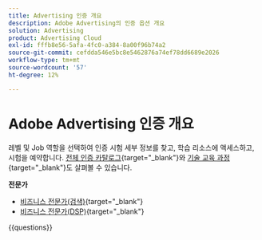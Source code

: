 ```yaml
---
title: Advertising 인증 개요
description: Adobe Advertising의 인증 옵션 개요
solution: Advertising
product: Advertising Cloud
exl-id: fffb8e56-5afa-4fc0-a384-8a00f96b74a2
source-git-commit: cefdda546e5bc8e5462876a74ef78dd6689e2026
workflow-type: tm+mt
source-wordcount: '57'
ht-degree: 12%

---
```


# Adobe Advertising 인증 개요

레벨 및 Job 역할을 선택하여 인증 시험 세부 정보를 찾고, 학습 리소스에 액세스하고, 시험을 예약합니다. [전체 인증 카탈로그](https://certification.adobe.com/certifications){target="_blank"}와 [기술 교육 과정](https://certification.adobe.com/courses/?/courses){target="_blank"}도 살펴볼 수 있습니다.

**전문가**

* [비즈니스 전문가(검색)](https://certification.adobe.com/certification/advertising-search-business-practitioner-professional){target="_blank"} <!--AD0-E501-->
* [비즈니스 전문가(DSP)](https://certification.adobe.com/certification/advertising-dsp-business-practitioner-professional){target="_blank"} <!--AD0-E502-->

{{questions}}

